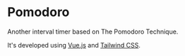 # Pomodoro

Another interval timer based on The Pomodoro Technique.

It's developed using [Vue.js](https://vuejs.org/) and [Tailwind CSS](https://tailwindcss.com).
